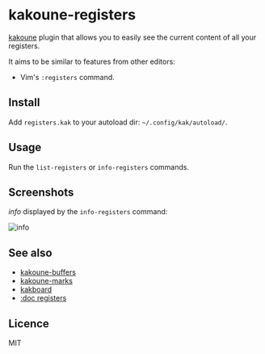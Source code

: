 # kakoune-registers

[kakoune](http://kakoune.org) plugin that allows you to easily see the current content of all your registers.

It aims to be similar to features from other editors:

- Vim's `:registers` command.

## Install

Add `registers.kak` to your autoload dir: `~/.config/kak/autoload/`.

## Usage

Run the `list-registers` or `info-registers` commands.

## Screenshots

*info* displayed by the `info-registers` command:

![info](https://raw.githubusercontent.com/delapouite/kakoune-registers/master/01.png)

## See also

- [kakoune-buffers](https://github.com/Delapouite/kakoune-buffers)
- [kakoune-marks](https://github.com/Delapouite/kakoune-marks)
- [kakboard](https://github.com/lePerdu/kakboard)
- [:doc registers](https://github.com/mawww/kakoune/blob/master/doc/pages/registers.asciidoc)

## Licence

MIT
